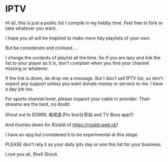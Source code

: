 # IPTV

Hi all, this is just a public list I compile in my hobby time. Feel free to fork or take whatever you want. 

I hope you all will be inspired to make more tidy playlists of your own.

But be considerate and civilised....

I change the contents of playlist all the time. So if you are lazy and link the list to your player as it is, don't complain when you find your channel missing or whatever.

If the link is down, do drop me a message. But I don't sell IPTV list, so don't expect any support unless you want donate money or servers 
to me. I have a day job too.

For sports channel lover, please support your cable tv provider. Their streams are the best, no doubt. 

Shout out to EDMW, 电视盒子tv box分享站 and TV Boxs app!!!

And thumbs down for Rizaldi of https://rizaldi.web.id/!

I have an epg but considered it to be experimental at this stage.

PLEASE don't rely it as your daily iptv day or use this list for your business.

Love you all,
Shell Shock
